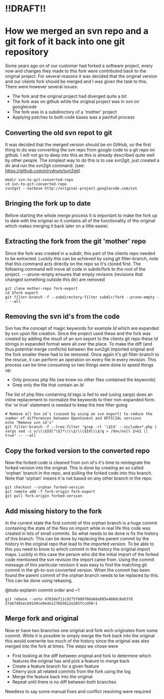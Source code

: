!!DRAFT!!
=========

How we merged an svn repo and a git fork of it back into one git repository
===========================================================================

Some years ago on of our customer had forked a software project, every now and changes they made to this fork were contributed back to the original project.
For several reasons it was decided that the original version and our clients fork should be merged and I was given the task to this.
There were however several issues:
* The fork and the original project had diverged quite a bit
* The fork was on github while the original project was in svn on googlecode
* The fork was in a subdirectory of a 'mother' project
* Applying patches to both code bases was a painfull process

Converting the old svn repot to git
-----------------------------------

It was decided that the merged version should be on GitHub, so the first thing to do was converting the svn repo from google code
to a git repo on github. I will not go to deep into this as this is already described quite well by other people. The simplest way to do this is to use svn2git, just created a dir and run the 
svn2git command: (see: https://github.com/nirvdrum/svn2git)

```
mkdir svn-to-git-converted-repo
cd svn-to-git-converted-repo
svn2git --verbose http://original-project.googlecode.com/svn
```

Bringing the fork up to date
----------------------------
Before starting the whole merge process it is important to make the fork up to date with the original so it contains all of the functionality of the original which makes merging it back later on a little easier.

Extracting the fork from the git 'mother' repo
----------------------------------------------
Since the fork was created in a subdir, this part of the clients repo needed to be extracted.
Luckily this can be achieved by using git filter-branch, note that this command acts directly on the repo so it's cloned first. The following command will move all code in subdir/fork to the root of the project. ---prune-empty ensures that empty revisons (revisions that changed something outside this dir) are removed
```
git clone mother-repo fork-export
cd $fork export
git filter-branch -f --subdirectory-filter subdir/fork --prune-empty -- --all
```

Removing the svn id's from the code
-----------------------------------
Svn has the concept of magic keywords for example $Id$ which are expanded by svn upon file creation. Since the project used these and the fork was created by adding the result of an svn export to the clients git repo these $Id$ strings in expanded format were all over the place. To make the diff (and thus potential merge conflicts) between the svn2git imported original and the fork smaller these had to be removed.
Once again it's git filter-branch to the rescue, it can perform an operation on every file in every revision. This process can be time consuming so two things were done to speed things up:
* Only process php file (we knew no other files contained the keywords)
* Grep only the file that contain an $Id$

The list of php files containing $Id$ tags is fed to sed (using xargs) does an inline replacement to normalize the keywords to their non-expanded form. the 'or true' statement is needed to keep the tree filter going

```
# Remove all Svn id's (caused by using an svn export) to reduce the number of differences between OpenConext and OFFICIAL versions
echo "Remove svn id's"
git filter-branch -f --tree-filter "grep -rl '\$Id' --include=*.php | xargs sed -i s/\\\$Id[^\$]*\\\\$/\\\$Id\\\$/g > /dev/null 2>&1 || true" -- --all
```

Copy the forked version to the converted repo
---------------------------------------------
Now the forked code is cleaned from svn id's it's time to reintegrate the forked version into the original.
This is done by creating an so called 'orphan' branch in the repo, and pulling the forked code into this branch. 
Note that 'orphan' means it is not based on any other branch in the repo. 

```
git checkout --orphan forked-version
git remote add -f fork-origin fork-export
git pull fork-origin forked-version
```

Add missing history to the fork
-------------------------------
In the current state the first commit of this orphan branch is a huge commit containing the state of the files on import while in real life this code was created in lots of small commits.
So what needs to be done is fix the history of this branch. This can be done by replacing the parent commit by the history in the original repo that lead to the imported version.
To be able to this you need to know to which commit in the history the original import maps. 
Luckily in this case the person who did the initial import of the forked code mentioned the svn revision the import came from.
Using the commit message of this particular revision it was easy to find the matching git commit in the git-to-svn covnerted version.
When the commit has been found the parent commit of the orphan branch needs to be replaced by this. This can be done using rebasing.


@todo explanin commit order and ~1

```
git rebase --onto d763def11c9275f86070da68e805e408dc8e637d 27a67401ecb9149ce9ede127bb5612e205fccd50~1
```

Merge fork and original
-----------------------
Now er have two branches one original and fork wich originates from some commit.
While it is possible to simply merge the fork back into the original this would overwrite too much of the history since the original was also merged into the fork at times.
The steps we chose were 
- First looking at the diff between original and fork to determine which features the original has and pick a feature to merge back
- Create a feature branch for a given feature
- Cherry pick all related commits from the fork using the log
- Merge the feature back into the original
- Repeat until there is no diff between both branches

Needless to say some manual fixes and conflict resolving were required 

